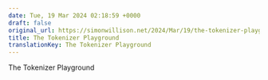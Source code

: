 ```yaml
---
date: Tue, 19 Mar 2024 02:18:59 +0000
draft: false
original_url: https://simonwillison.net/2024/Mar/19/the-tokenizer-playground/#atom-everything
title: The Tokenizer Playground
translationKey: The Tokenizer Playground
---
```


The Tokenizer Playground
